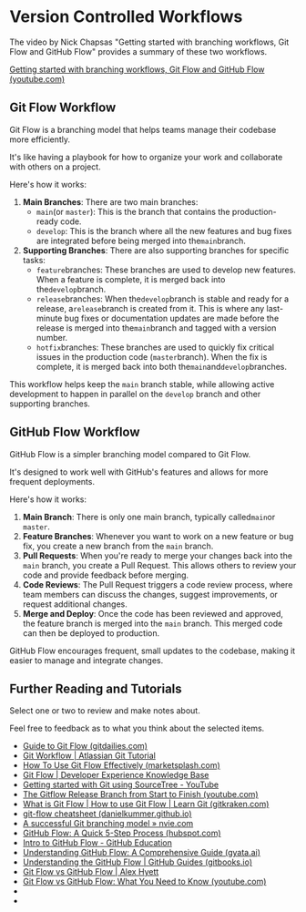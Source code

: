 # Version Controlled Workflows

The video by Nick Chapsas "Getting started with branching workflows, Git Flow and GitHub Flow" provides a summary of these two workflows.

[Getting started with branching workflows, Git Flow and GitHub Flow (youtube.com)](https://www.youtube.com/watch?v=gW6dFpTMk8s)

## Git Flow Workflow

Git Flow is a branching model that helps teams manage their codebase more efficiently.

It's like having a playbook for how to organize your work and collaborate with others on a project.

Here's how it works:

1. **Main Branches**: There are two main branches:
    - `main`(or `master`): This is the branch that contains the production-ready code.
    - `develop`: This is the branch where all the new features and bug fixes are integrated before being merged into
      the`main`branch.
2. **Supporting Branches**: There are also supporting branches for specific tasks:
    - `feature`branches: These branches are used to develop new features. When a feature is complete, it is merged back
      into the`develop`branch.
    - `release`branches: When the`develop`branch is stable and ready for a release, a`release`branch is created from it.
      This is where any last-minute bug fixes or documentation updates are made before the release is merged into
      the`main`branch and tagged with a version number.
    - `hotfix`branches: These branches are used to quickly fix critical issues in the production code (`master`branch).
      When the fix is complete, it is merged back into both the`main`and`develop`branches.

This workflow helps keep the `main` branch stable, while allowing active development to happen in parallel on the `develop` branch and other supporting branches.

## GitHub Flow Workflow

GitHub Flow is a simpler branching model compared to Git Flow.

It's designed to work well with GitHub's features and allows for more frequent deployments.

Here's how it works:

1. **Main Branch**: There is only one main branch, typically called`main`or `master`.
2. **Feature Branches**: Whenever you want to work on a new feature or bug fix, you create a new branch from the `main`
   branch.
3. **Pull Requests**: When you're ready to merge your changes back into the `main` branch, you create a Pull Request. This
   allows others to review your code and provide feedback before merging.
4. **Code Reviews**: The Pull Request triggers a code review process, where team members can discuss the changes,
   suggest improvements, or request additional changes.
5. **Merge and Deploy**: Once the code has been reviewed and approved, the feature branch is merged into the `main`
   branch. This merged code can then be deployed to production.

GitHub Flow encourages frequent, small updates to the codebase, making it easier to manage and integrate changes.

## Further Reading and Tutorials

Select one or two to review and make notes about.

Feel free to feedback as to what you think about the selected items.

- [Guide to Git Flow (gitdailies.com)](https://gitdailies.com/articles/git-flow-guide/)
- [Git Workflow | Atlassian Git Tutorial](https://www.atlassian.com/git/tutorials/comparing-workflows)
- [How To Use Git Flow Effectively (marketsplash.com)](https://marketsplash.com/tutorials/git/git-flow/)
- [Git Flow | Developer Experience Knowledge Base](https://developerexperience.io/articles/git-flow)
- [Getting started with Git using SourceTree - YouTube](https://www.youtube.com/playlist?list=PLpL2ONl1hMLtlY1Y7YJNcA5zumvaITLYs)
- [The Gitflow Release Branch from Start to Finish (youtube.com)](https://www.youtube.com/watch?v=rX80eKPdA28)
- [What is Git Flow | How to use Git Flow | Learn Git (gitkraken.com)](https://www.gitkraken.com/learn/git/git-flow)
- [git-flow cheatsheet (danielkummer.github.io)](https://danielkummer.github.io/git-flow-cheatsheet/)
- [A successful Git branching model » nvie.com](https://nvie.com/posts/a-successful-git-branching-model/)
- [GitHub Flow: A Quick 5-Step Process (hubspot.com)](https://blog.hubspot.com/website/github-flow)
- [Intro to GitHub Flow - GitHub Education](https://education.github.com/experiences/series_intro_github_flow)
- [Understanding GitHub Flow: A Comprehensive Guide (gyata.ai)](https://www.gyata.ai/github/github-flow/)
- [Understanding the GitHub Flow | GitHub Guides (gitbooks.io)](https://roachhd.gitbooks.io/github-guides/content/flow/flow.html)
- [Git Flow vs GitHub Flow | Alex Hyett](https://www.alexhyett.com/git-flow-github-flow/)
- [Git Flow vs GitHub Flow: What You Need to Know (youtube.com)](https://www.youtube.com/watch?v=hG_P6IRAjNQ&feature=youtu.be)
-
- 
